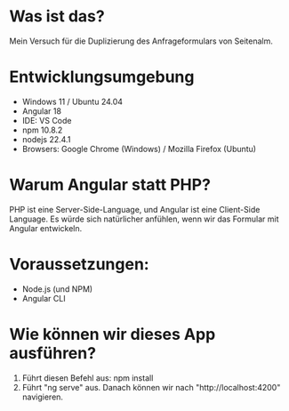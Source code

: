 # Was ist das?

Mein Versuch für die Duplizierung des Anfrageformulars von Seitenalm.

# Entwicklungsumgebung

<ul>
    <li>Windows 11 / Ubuntu 24.04</li>
    <li>Angular 18</li>
    <li>IDE: VS Code</li>
    <li>npm 10.8.2</li>
    <li>nodejs 22.4.1</li>
    <li>Browsers: Google Chrome (Windows) / Mozilla Firefox (Ubuntu)</li>
</ul>

# Warum Angular statt PHP?

PHP ist eine Server-Side-Language, und Angular ist eine Client-Side Language.
Es würde sich natürlicher anfühlen, wenn wir das Formular mit Angular entwickeln.

# Voraussetzungen:

<ul>
    <li>Node.js (und NPM)</li>
    <li>Angular CLI</li>
</ul>

# Wie können wir dieses App ausführen?

<ol>
    <li>Führt diesen Befehl aus: npm install</li>
    <li>Führt "ng serve" aus. Danach können wir nach "http://localhost:4200" navigieren.</li>
</ol>

